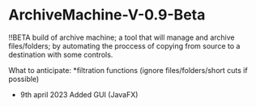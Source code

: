 # ArchiveMachine-V-0.9-Beta
!!BETA build of archive machine; a tool that will manage and archive files/folders;
by automating the proccess of copying from source to a destination with some controls.

What to anticipate:
*filtration functions (ignore files/folders/short cuts if possible)

* 9th april 2023 Added GUI (JavaFX)
